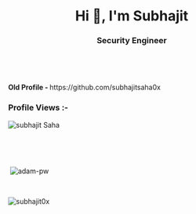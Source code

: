 
<h1 align="center">Hi 👋, I'm Subhajit </h1>
<h3 align="center">Security Engineer</h3> <br>
  <pre>       </pre> <strong> Old Profile - </strong> https://github.com/subhajitsaha0x

<br>

<p align="right"> <h3>Profile Views :-</h3> <img src="https://komarev.com/ghpvc/?username=subhajit0x&label=Profile%20views&color=0e75b6&style=flat"
    alt="subhajit Saha" /> 
  </p>

<br>

<p><img align="right" src="https://github.com/Adam-pw/Adam-pw/blob/main/animation_500_kxa883sd.gif" alt="" /></p>
      



<br>


<p>&nbsp;<img align="center" src="https://github-readme-stats.vercel.app/api?username=subhajit0x&show_icons=true&locale=en&bg_color=0d1117&text_color=ffffff&repo=convoychat"
    alt="adam-pw" /></p>

<br>

<p><img align="center" src="https://github-readme-streak-stats.herokuapp.com/?user=subhajit0x&theme=dark&background=0d1117&date_format=M%20j%5B%2C%20Y%5D" alt="subhajit0x" /></p>

<!-- <br>
<h3>Trophies :-</h3>
<p align="left"> <a href="https://github.com/ryo-ma/github-profile-trophy"><img
      src="https://github-profile-trophy.vercel.app/?username=subhajit0x&bg_color=0d1117&text_color=ffffff" alt="subhajit0x" /></a> </p> -->
      


